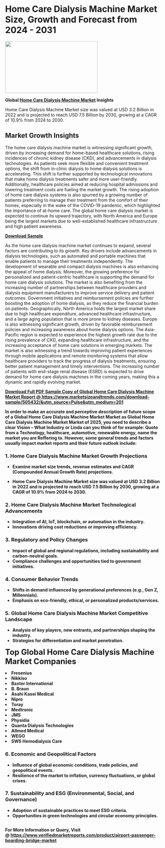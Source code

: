 <H1>Home Care Dialysis Machine Market Size, Growth and Forecast from 2024 - 2031</H1><img class="aligncenter size-medium wp-image-584254" src="https://thirdeyenews.in/wp-content/uploads/2024/09/Global-Market-Research-300x168.jpeg" alt="" width="300" height="168" /><p><strong>Global&nbsp;<a href="https://www.marketsizeandtrends.com/download-sample/505432/&amp;utm_source=Pulse&amp;utm_medium=201">Home Care Dialysis Machine Market</a> Insights</strong></p><p>Home Care Dialysis Machine Market size was valued at USD 3.2 Billion in 2022 and is projected to reach USD 7.5 Billion by 2030, growing at a CAGR of 10.9% from 2024 to 2030.</p><p><h2>Market Growth Insights</h2> <p>The home care dialysis machine market is witnessing significant growth, driven by increasing demand for home-based healthcare solutions, rising incidences of chronic kidney disease (CKD), and advancements in dialysis technologies. As patients seek more flexible and convenient treatment options, the shift from in-clinic dialysis to home dialysis solutions is accelerating. This shift is further supported by technological innovations that make home dialysis treatments safer and more user-friendly. Additionally, healthcare policies aimed at reducing hospital admissions and lowering treatment costs are fueling the market growth. The rising adoption of home care dialysis systems is also spurred by a growing number of patients preferring to manage their treatment from the comfort of their homes, especially in the wake of the COVID-19 pandemic, which highlighted the importance of at-home care. The global home care dialysis market is expected to continue its upward trajectory, with North America and Europe being the largest markets due to well-established healthcare infrastructure and high patient awareness.</p> <p><strong><a href="#">Download Sample</a></strong></p> <p>As the home care dialysis machine market continues to expand, several factors are contributing to its growth. Key drivers include advancements in dialysis technologies, such as automated and portable machines that enable patients to manage their treatments independently. The development of wearable and compact dialysis machines is also enhancing the appeal of home dialysis. Moreover, the growing preference for personalized and patient-centric healthcare is supporting the demand for home care dialysis solutions. The market is also benefiting from the increasing number of partnerships between healthcare providers and dialysis equipment manufacturers to improve service delivery and patient outcomes. Government initiatives and reimbursement policies are further boosting the adoption of home dialysis, as they reduce the financial burden on patients. Geographically, North America holds the largest market share due to high healthcare expenditure, advanced healthcare infrastructure, and a large aging population that is more prone to kidney diseases. Europe is also witnessing significant growth, driven by favorable reimbursement policies and increasing awareness about home dialysis options. The Asia-Pacific region is expected to experience the highest growth rate due to the rising prevalence of CKD, expanding healthcare infrastructure, and the increasing acceptance of home care solutions in emerging markets. The market is also witnessing a trend towards improving patient experiences through mobile applications and remote monitoring systems that allow healthcare providers to track the progress of dialysis treatments, ensuring better patient management and timely interventions. The increasing number of patients with end-stage renal disease (ESRD) is expected to drive demand for home care dialysis machines in the coming years, making this a dynamic and rapidly evolving market.</p> <p><strong><a href="#"></p><p><span class=""><strong>Download Full PDF Sample Copy of Global Home Care Dialysis Machine Market Report</strong> @ <a href="https://www.marketsizeandtrends.com/download-sample/505432/&amp;utm_source=Pulse&amp;utm_medium=201" target="_blank">https://www.marketsizeandtrends.com/download-sample/505432/&amp;utm_source=Pulse&amp;utm_medium=201</a></span></p><p>In order to make an accurate and perceptive description of future scope of a Global&nbsp;Home Care Dialysis Machine Market Market as Global&nbsp;Home Care Dialysis Machine Market Market of 2025, you need to describe a clear Vision &ndash; What Industry or Linda can you think of for example: Quote from a Technology, healthcare, automotive, renewable energy, name the market you are Reffering to. However, some general trends and factors usually impact market reports and their future outlook include:</p><h3>1.&nbsp;<strong>Home Care Dialysis Machine Market Growth Projections</strong></h3><ul><li>Examine market size trends, revenue estimates and CAGR (Compounded Annual Growth Rate) projections.</li><li><p>Home Care Dialysis Machine Market size was valued at USD 3.2 Billion in 2022 and is projected to reach USD 7.5 Billion by 2030, growing at a CAGR of 10.9% from 2024 to 2030.</p></li></ul><h3>2.&nbsp;<strong>Home Care Dialysis Machine Market Technological Advancements</strong></h3><ul><li>Integration of AI, IoT, blockchain, or automation in the industry.</li><li>Innovations driving cost reductions or improving efficiency.</li></ul><h3>3.&nbsp;<strong>Regulatory and Policy Changes</strong></h3><ul><li>Impact of global and regional regulations, including sustainability and carbon-neutral goals.</li><li>Compliance challenges and opportunities tied to government initiatives.</li></ul><h3>4.&nbsp;<strong>Consumer Behavior Trends</strong></h3><ul><li>Shifts in demand influenced by generational preferences (e.g., Gen Z, Millennials).</li><li>Emphasis on eco-friendly, ethical, or personalized products/services.</li></ul><h3>5.&nbsp;<strong>Global Home Care Dialysis Machine Market Competitive Landscape</strong></h3><ul><li>Analysis of key players, new entrants, and partnerships shaping the industry.</li><li>Strategies for differentiation and market penetration.</li></ul><p data-pm-slice="1 1 []"><span style="color: inherit; font-family: inherit; font-size: 25px;">Top Global Home Care Dialysis Machine Market Companies</span></p><div class="" data-test-id=""><p><li>Fresenius</li><li> Nikkiso</li><li> Baxter International</li><li> B. Braun</li><li> Asahi Kasei Medical</li><li> Nipro</li><li> Toray</li><li> Medtronic</li><li> JMS</li><li> Physidia</li><li> Quanta Dialysis Technologies</li><li> Allmed Medical</li><li> WEGO</li><li> SWS Hemodialysis Care</li></p></div><h3>6.&nbsp;<strong>Economic and Geopolitical Factors</strong></h3><ul><li>Influence of global economic conditions, trade policies, and geopolitical events.</li><li>Resilience of the market to inflation, currency fluctuations, or global crises.</li></ul><h3>7.&nbsp;<strong>Sustainability and ESG (Environmental, Social, and Governance)</strong></h3><ul><li>Adoption of sustainable practices to meet ESG criteria.</li><li>Opportunities in green technologies and circular economy principles.</li></ul><h2><strong style="font-size: 14px;">For More Information or Query, Visit @&nbsp;</strong><a style="background-color: #ffffff; font-size: 14px;" href="https://www.marketsizeandtrends.com/report/home-care-dialysis-machine-market/" target="_blank">https://www.verifiedmarketreports.com/product/airport-passenger-boarding-bridge-market</a></h2>
